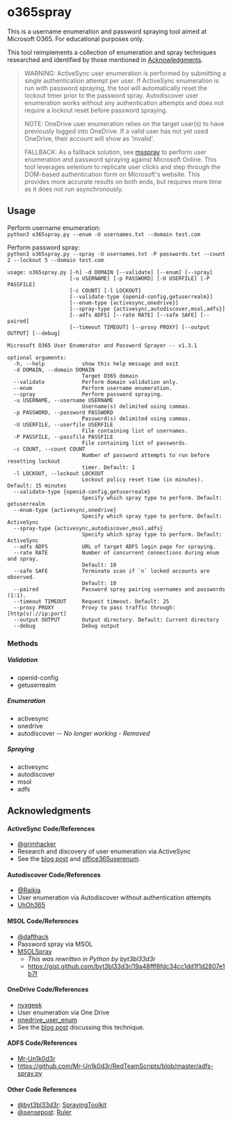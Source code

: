 # o365spray

This is a username enumeration and password spraying tool aimed at Microsoft O365. For educational purposes only.

This tool reimplements a collection of enumeration and spray techniques researched and identified by those mentioned in [Acknowledgments](#Acknowledgments).

> WARNING: ActiveSync user enumeration is performed by submitting a single authentication attempt per user. If ActiveSync enumeration is run with password spraying, the tool will automatically reset the lockout timer prior to the password spray. Autodiscover user enumeration works without any authentication attempts and does not require a lockout reset before password spraying.
> 
> NOTE: OneDrive user enumeration relies on the target user(s) to have previously logged into OneDrive. If a valid user has not yet used OneDrive, their account will show as 'invalid'.
> 
> FALLBACK: As a fallback solution, see [msspray](https://github.com/0xZDH/msspray) to perform user enumeration and password spraying against Microsoft Online. This tool leverages selenium to replicate user clicks and step through the DOM-based authentication form on Microsoft's website. This provides more accurate results on both ends, but requires more time as it does not run asynchronously.

## Usage

Perform username enumeration:<br>
`python3 o365spray.py --enum -U usernames.txt --domain test.com`

Perform password spray:<br>
`python3 o365spray.py --spray -U usernames.txt -P passwords.txt --count 2 --lockout 5 --domain test.com`


```
usage: o365spray.py [-h] -d DOMAIN [--validate] [--enum] [--spray]
                    [-u USERNAME] [-p PASSWORD] [-U USERFILE] [-P PASSFILE]
                    [-c COUNT] [-l LOCKOUT]
                    [--validate-type {openid-config,getuserrealm}]
                    [--enum-type {activesync,onedrive}]
                    [--spray-type {activesync,autodiscover,msol,adfs}]
                    [--adfs ADFS] [--rate RATE] [--safe SAFE] [--paired]
                    [--timeout TIMEOUT] [--proxy PROXY] [--output OUTPUT] [--debug]

Microsoft O365 User Enumerator and Password Sprayer -- v1.3.1

optional arguments:
  -h, --help            show this help message and exit
  -d DOMAIN, --domain DOMAIN
                        Target O365 domain
  --validate            Perform domain validation only.
  --enum                Perform username enumeration.
  --spray               Perform password spraying.
  -u USERNAME, --username USERNAME
                        Username(s) delimited using commas.
  -p PASSWORD, --password PASSWORD
                        Password(s) delimited using commas.
  -U USERFILE, --userfile USERFILE
                        File containing list of usernames.
  -P PASSFILE, --passfile PASSFILE
                        File containing list of passwords.
  -c COUNT, --count COUNT
                        Number of password attempts to run before resetting lockout
                        timer. Default: 1
  -l LOCKOUT, --lockout LOCKOUT
                        Lockout policy reset time (in minutes). Default: 15 minutes
  --validate-type {openid-config,getuserrealm}
                        Specify which spray type to perform. Default: getuserrealm
  --enum-type {activesync,onedrive}
                        Specify which spray type to perform. Default: ActiveSync
  --spray-type {activesync,autodiscover,msol,adfs}
                        Specify which spray type to perform. Default: ActiveSync
  --adfs ADFS           URL of target ADFS login page for spraying.
  --rate RATE           Number of concurrent connections during enum and spray.
                        Default: 10
  --safe SAFE           Terminate scan if `n` locked accounts are observed.
                        Default: 10
  --paired              Password spray pairing usernames and passwords (1:1).
  --timeout TIMEOUT     Request timeout. Default: 25
  --proxy PROXY         Proxy to pass traffic through: [http(s)://ip:port]
  --output OUTPUT       Output directory. Default: Current directory
  --debug               Debug output
```

### Methods

##### Validation
* openid-config
* getuserrealm

##### Enumeration
* activesync
* onedrive
* autodiscover -- *No longer working - Removed*

##### Spraying
* activesync
* autodiscover
* msol
* adfs

## Acknowledgments

#### ActiveSync Code/References
* [@grimhacker](https://bitbucket.org/grimhacker)
* Research and discovery of user enumeration via ActiveSync
* See the [blog post](https://grimhacker.com/2017/07/24/office365-activesync-username-enumeration/) and [office365userenum](https://bitbucket.org/grimhacker/office365userenum/src/master/).

#### Autodiscover Code/References
* [@Raikia](https://github.com/Raikia)
* User enumeration via Autodiscover without authentication attempts
* [UhOh365](https://github.com/Raikia/UhOh365)

#### MSOL Code/References
* [@dafthack](https://github.com/dafthack)
* Password spray via MSOL
* [MSOLSpray](https://github.com/dafthack/MSOLSpray)
    * *This was rewritten in Python by byt3bl33d3r*
    * https://gist.github.com/byt3bl33d3r/19a48fff8fdc34cc1dd1f1d2807e1b7f

#### OneDrive Code/References
* [nyxgeek](https://github.com/nyxgeek)
* User enumeration via One Drive
* [onedrive_user_enum](https://github.com/nyxgeek/onedrive_user_enum)
* See the [blog post](https://www.trustedsec.com/blog/achieving-passive-user-enumeration-with-onedrive/) discussing this technique.

#### ADFS Code/References
* [Mr-Un1k0d3r](https://github.com/Mr-Un1k0d3r)
* https://github.com/Mr-Un1k0d3r/RedTeamScripts/blob/master/adfs-spray.py

#### Other Code References
* [@byt3bl33d3r](https://github.com/byt3bl33d3r): [SprayingToolkit](https://github.com/byt3bl33d3r/SprayingToolkit/)
* [@sensepost](https://github.com/sensepost): [Ruler](https://github.com/sensepost/ruler/)
